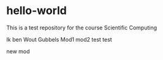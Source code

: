 # hello-world
This is a test repository for the course Scientific Computing

Ik ben Wout Gubbels
Mod1
mod2
test
test

new mod
